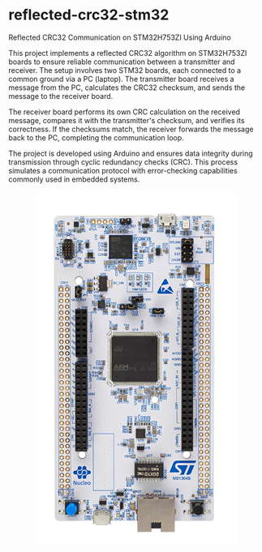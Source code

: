 # reflected-crc32-stm32
Reflected CRC32 Communication on STM32H753ZI Using Arduino

This project implements a reflected CRC32 algorithm on STM32H753ZI boards to ensure reliable communication between a transmitter and receiver. The setup involves two STM32 boards, each connected to a common ground via a PC (laptop). The transmitter board receives a message from the PC, calculates the CRC32 checksum, and sends the message to the receiver board.

The receiver board performs its own CRC calculation on the received message, compares it with the transmitter's checksum, and verifies its correctness. If the checksums match, the receiver forwards the message back to the PC, completing the communication loop.

The project is developed using Arduino and ensures data integrity during transmission through cyclic redundancy checks
(CRC). This process simulates a communication protocol with error-checking capabilities commonly used in embedded systems.
<p align="center">
  <img src="./images/STM32H753ZI.png" alt="STM32H753ZI Board" width="400" />
</p>
